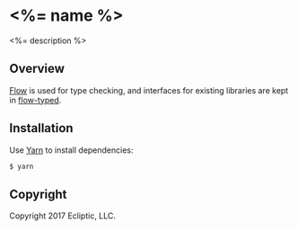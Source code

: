 # <%= name %>

<%= description %>

## Overview

[Flow](https://flow.org/) is used for type checking, and interfaces for existing libraries are kept in [flow-typed](flow-typed).

## Installation

Use [Yarn](https://yarnpkg.com/en/) to install dependencies:

```sh
$ yarn
```

## Copyright

Copyright 2017 Ecliptic, LLC.
